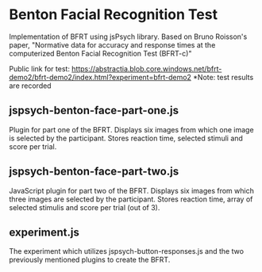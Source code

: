 # Benton Facial Recognition Test 

Implementation of BFRT using jsPsych library.
Based on Bruno Roisson's paper, "Normative data for accuracy and response times at the
computerized Benton Facial Recognition Test (BFRT-c)"

Public link for test: https://abstractia.blob.core.windows.net/bfrt-demo2/bfrt-demo2/index.html?experiment=bfrt-demo2
*Note: test results are recorded

## jspsych-benton-face-part-one.js

Plugin for part one of the BFRT. Displays six images from which one image is selected by the participant. 
Stores reaction time, selected stimuli and score per trial.

## jspsych-benton-face-part-two.js

JavaScript plugin for part two of the BFRT. Displays six images from which three images are selected by the participant.
Stores reaction time, array of selected stimulis and score per trial (out of 3).

## experiment.js

The experiment which utilizes jspsych-button-responses.js and the two previously mentioned plugins to create the BFRT.

